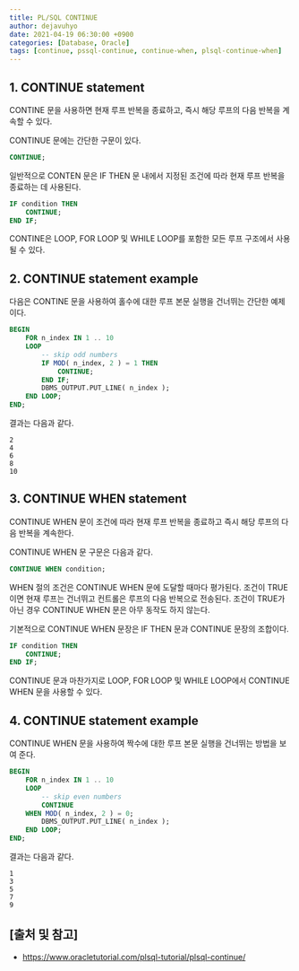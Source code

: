 ```yaml
---
title: PL/SQL CONTINUE
author: dejavuhyo
date: 2021-04-19 06:30:00 +0900
categories: [Database, Oracle]
tags: [continue, pssql-continue, continue-when, plsql-continue-when]
---
```


## 1. CONTINUE statement
CONTINE 문을 사용하면 현재 루프 반복을 종료하고, 즉시 해당 루프의 다음 반복을 계속할 수 있다.

CONTINUE 문에는 간단한 구문이 있다.

```sql
CONTINUE;
```

일반적으로 CONTEN 문은 IF THEN 문 내에서 지정된 조건에 따라 현재 루프 반복을 종료하는 데 사용된다.

```sql
IF condition THEN
    CONTINUE;
END IF;
```

CONTINE은 LOOP, FOR LOOP 및 WHILE LOOP를 포함한 모든 루프 구조에서 사용될 수 있다.

## 2. CONTINUE statement example
다음은 CONTINE 문을 사용하여 홀수에 대한 루프 본문 실행을 건너뛰는 간단한 예제이다.

```sql
BEGIN
    FOR n_index IN 1 .. 10
    LOOP
        -- skip odd numbers
        IF MOD( n_index, 2 ) = 1 THEN
            CONTINUE;
        END IF;
        DBMS_OUTPUT.PUT_LINE( n_index );
    END LOOP;
END;
```

결과는 다음과 같다.

```text
2
4
6
8
10
```

## 3. CONTINUE WHEN statement
CONTINUE WHEN 문이 조건에 따라 현재 루프 반복을 종료하고 즉시 해당 루프의 다음 반복을 계속한다.

CONTINUE WHEN 문 구문은 다음과 같다.

```sql
CONTINUE WHEN condition;
```

WHEN 절의 조건은 CONTINUE WHEN 문에 도달할 때마다 평가된다. 조건이 TRUE이면 현재 루프는 건너뛰고 컨트롤은 루프의 다음 반복으로 전송된다. 조건이 TRUE가 아닌 경우 CONTINUE WHEN 문은 아무 동작도 하지 않는다.

기본적으로 CONTINUE WHEN 문장은 IF THEN 문과 CONTINUE 문장의 조합이다.

```sql
IF condition THEN
    CONTINUE;
END IF;
```

CONTINUE 문과 마찬가지로 LOOP, FOR LOOP 및 WHILE LOOP에서 CONTINUE WHEN 문을 사용할 수 있다.

## 4. CONTINUE statement example
CONTINUE WHEN 문을 사용하여 짝수에 대한 루프 본문 실행을 건너뛰는 방법을 보여 준다.

```sql
BEGIN
    FOR n_index IN 1 .. 10
    LOOP
        -- skip even numbers
        CONTINUE
    WHEN MOD( n_index, 2 ) = 0;
        DBMS_OUTPUT.PUT_LINE( n_index );
    END LOOP;
END;
```

결과는 다음과 같다.

```text
1
3
5
7
9
```

## [출처 및 참고]
* <https://www.oracletutorial.com/plsql-tutorial/plsql-continue/>
